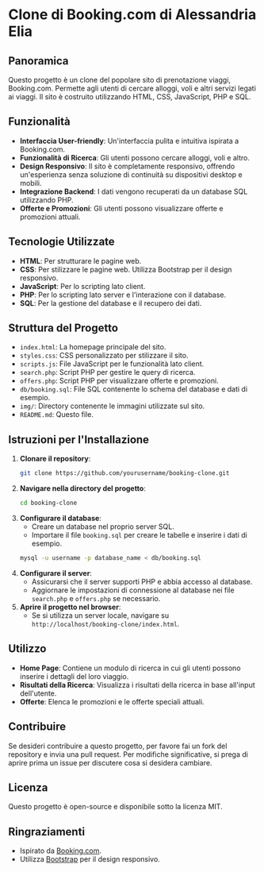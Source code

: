 # Clone di Booking.com di Alessandria Elia

## Panoramica

Questo progetto è un clone del popolare sito di prenotazione viaggi, Booking.com. Permette agli utenti di cercare alloggi, voli e altri servizi legati ai viaggi. Il sito è costruito utilizzando HTML, CSS, JavaScript, PHP e SQL.

## Funzionalità

- **Interfaccia User-friendly**: Un'interfaccia pulita e intuitiva ispirata a Booking.com.
- **Funzionalità di Ricerca**: Gli utenti possono cercare alloggi, voli e altro.
- **Design Responsivo**: Il sito è completamente responsivo, offrendo un'esperienza senza soluzione di continuità su dispositivi desktop e mobili.
- **Integrazione Backend**: I dati vengono recuperati da un database SQL utilizzando PHP.
- **Offerte e Promozioni**: Gli utenti possono visualizzare offerte e promozioni attuali.

## Tecnologie Utilizzate

- **HTML**: Per strutturare le pagine web.
- **CSS**: Per stilizzare le pagine web. Utilizza Bootstrap per il design responsivo.
- **JavaScript**: Per lo scripting lato client.
- **PHP**: Per lo scripting lato server e l'interazione con il database.
- **SQL**: Per la gestione del database e il recupero dei dati.

## Struttura del Progetto


- `index.html`: La homepage principale del sito.
- `styles.css`: CSS personalizzato per stilizzare il sito.
- `scripts.js`: File JavaScript per le funzionalità lato client.
- `search.php`: Script PHP per gestire le query di ricerca.
- `offers.php`: Script PHP per visualizzare offerte e promozioni.
- `db/booking.sql`: File SQL contenente lo schema del database e dati di esempio.
- `img/`: Directory contenente le immagini utilizzate sul sito.
- `README.md`: Questo file.

## Istruzioni per l'Installazione

1. **Clonare il repository**:
    ```sh
    git clone https://github.com/yourusername/booking-clone.git
    ```
2. **Navigare nella directory del progetto**:
    ```sh
    cd booking-clone
    ```
3. **Configurare il database**:
    - Creare un database nel proprio server SQL.
    - Importare il file `booking.sql` per creare le tabelle e inserire i dati di esempio.
    ```sh
    mysql -u username -p database_name < db/booking.sql
    ```
4. **Configurare il server**:
    - Assicurarsi che il server supporti PHP e abbia accesso al database.
    - Aggiornare le impostazioni di connessione al database nei file `search.php` e `offers.php` se necessario.
5. **Aprire il progetto nel browser**:
    - Se si utilizza un server locale, navigare su `http://localhost/booking-clone/index.html`.

## Utilizzo

- **Home Page**: Contiene un modulo di ricerca in cui gli utenti possono inserire i dettagli del loro viaggio.
- **Risultati della Ricerca**: Visualizza i risultati della ricerca in base all'input dell'utente.
- **Offerte**: Elenca le promozioni e le offerte speciali attuali.

## Contribuire

Se desideri contribuire a questo progetto, per favore fai un fork del repository e invia una pull request. Per modifiche significative, si prega di aprire prima un issue per discutere cosa si desidera cambiare.

## Licenza

Questo progetto è open-source e disponibile sotto la licenza MIT.

## Ringraziamenti

- Ispirato da [Booking.com](https://www.booking.com/).
- Utilizza [Bootstrap](https://getbootstrap.com/) per il design responsivo.
